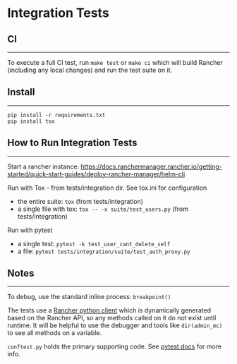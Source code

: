 # Integration Tests

## CI

---

To execute a full CI test, run `make test` or `make ci` which will build Rancher (including any local changes) and run the test suite on it.

## Install

---

```
pip install -r requirements.txt
pip install tox
```


## How to Run Integration Tests

---

Start a rancher instance: https://docs.ranchermanager.rancher.io/getting-started/quick-start-guides/deploy-rancher-manager/helm-cli

Run with Tox - from tests/integration dir. See tox.ini for configuration

* the entire suite: `tox` (from tests/integration)
* a single file with tox: `tox -- -x suite/test_users.py` (from tests/integration)

Run with pytest

* a single test: `pytest -k test_user_cant_delete_self`
* a file: `pytest tests/integration/suite/test_auth_proxy.py`


## Notes

---

To debug, use the standard inline process: `breakpoint()`

The tests use a [Rancher python client](https://github.com/rancher/client-python) which is dynamically generated based on the Rancher API, so any methods called on it do not exist until runtime.
It will be helpful to use the debugger and tools like `dir(admin_mc)` to see all methods on a variable.

`conftest.py` holds the primary supporting code. See [pytest docs](https://docs.pytest.org) for more info.
